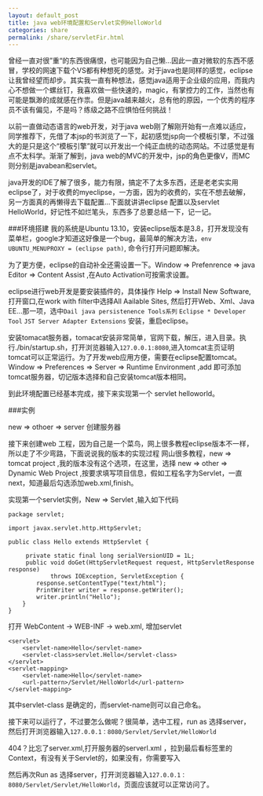 ```yaml
---
layout: default_post
title: java web环境配置和Servlet实例HelloWorld 
categories: share
permalink: /share/servletFir.html
---
```


曾经一直对很”重“的东西很痛恨，也可能因为自己懒...因此一直对微软的东西不感冒，学校的网速下载个VS都有种想死的感觉。对于java也是同样的感觉，eclipse让我曾经望而却步。其实我一直有种想法，感觉java适用于企业级的应用，而我内心不想做一个螺丝钉，我喜欢做一些快速的，magic，有掌控力的工作，当然也有可能是飘渺的成就感在作祟。但是java越来越火，总有他的原因，一个优秀的程序员不该有偏见，不是吗？练级之路不应惧怕任何挑战！

以前一直做动态语言的web开发，对于java web刚了解刚开始有一点难以适应，同学推荐下，先借了本jsp的书浏览了一下，起初感觉jsp向一个模板引擎，不过强大的是只是这个“模板引擎”就可以开发出一个纯正血统的动态网站。不过感觉是有点不太科学。渐渐了解到，java web的MVC的开发中，jsp的角色更像V，而MC则分别是javabean和servlet。

java开发的IDE了解了很多，能力有限，搞定不了太多东西，还是老老实实用eclipse了，对于收费的myeclipse，一方面，因为的收费的，实在不想去破解，另一方面真的再懒得去下载配置...下面就讲讲eclipse 配置以及servlet HelloWorld，好记性不如烂笔头，东西多了总要总结一下，记一记。

###环境搭建
我的系统是Ubuntu 13.10，安装eclipse版本是3.8，打开发现没有菜单栏，google才知道这好像是一个bug，最简单的解决方法，`env UBUNTU_MENUPROXY = (eclipse path)`, 命令行打开问题即解决。

为了更方便，eclipse的自动补全还需设置一下。Window => Prefenrence => java Editor => Content Assist ,在Auto Activation可按需求设置。

eclipse进行web开发是要安装插件的，具体操作 Help => Install New Software, 打开窗口,在work with filter中选择All Aailable Sites, 然后打开Web、Xml、Java EE...那一项，选中`Dail java persistenence Tools系列`  `Eclipse * Developer Tool`  `JST Server Adapter Extensions`
安装，重启eclipse。

安装tomacat服务器，tomacat安装非常简单，官网下载，解压，进入目录。执行./bin/startup.sh，打开浏览器输入`127.0.0.1:8080`,进入tomcat主页证明tomcat可以正常运行。为了开发web应用方便，需要在eclipse配置tomcat。 Window => Preferences => Server => Runtime Environment ,add 即可添加tomcat服务器，切记版本选择和自己安装tomcat版本相同。

到此环境配置已经基本完成，接下来实现第一个 servlet helloworld。

###实例

new => othoer => server 创建服务器

接下来创建web 工程，因为自己是一个菜鸟，网上很多教程eclipse版本不一样，所以走了不少弯路，下面说说我的版本的实现过程
网山很多教程，new => tomcat project ,我的版本没有这个选项，在这里，选择 new => other => Dynamic Web Project ,按要求填写项目信息，假如工程名字为Servlet，一直next，知道最后勾选添加web.xml,finish。 

实现第一个servlet实例，New => Servlet ,输入如下代码
```
package servlet;
 
import javax.servlet.http.HttpServlet;

public class Hello extends HttpServlet {
 
     private static final long serialVersionUID = 1L;
	 public void doGet(HttpServletRequest request, HttpServletResponse response)
	 		throws IOException, ServletException {
		response.setContentType("text/html");
		PrintWriter writer = response.getWriter();
		writer.println("Hello");
	}
}
```
打开 WebContent -> WEB-INF -> web.xml, 增加servlet
```
<servlet>
    <servlet-name>Hello</servlet-name>
	<servlet-class>servlet.Hello</servlet-class>
</servlet>
<servlet-mapping>
	<servlet-name>Hello</servlet-name>
	<url-pattern>/Servlet/HelloWorld</url-pattern>
</servlet-mapping>
```
其中servlet-class 是确定的，而servlet-name则可以自己命名。

接下来可以运行了，不过要怎么做呢？很简单，选中工程，run as 选择server，然后打开浏览器输入`127.0.0.1：8080/Servlet/Servlet/HelloWorld`

404？比忘了server.xml,打开服务器的serverl.xml ，拉到最后看<HOST>标签里的Context，有没有关于Servlet的<Context>，如果没有，你需要写入

 <Context docBase="Servlet" path="/Servlet" reloadable="true" source="org.eclipse.jst.jee.server:Servlet"/>

然后再次Run as 选择server，打开浏览器输入`127.0.0.1：8080/Servlet/Servlet/HelloWorld`，页面应该就可以正常访问了。
